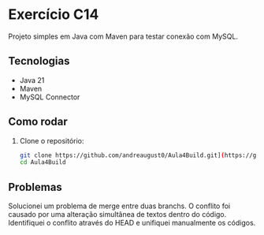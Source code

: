 # Exercício C14

Projeto simples em Java com Maven para testar conexão com MySQL.

## Tecnologias
- Java 21
- Maven
- MySQL Connector

## Como rodar

1. Clone o repositório:
   ```bash
   git clone https://github.com/andreaugust0/Aula4Build.git](https://github.com/andreaugust0/C14---Engenharia-de-software.git)
   cd Aula4Build
## Problemas
Solucionei um problema de merge entre duas branchs. O conflito foi causado por uma alteração simultânea de textos dentro do código.
Identifiquei o conflito através do HEAD e unifiquei manualmente os códigos.
